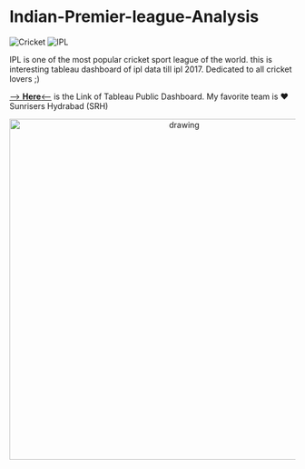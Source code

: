 
# Indian-Premier-league-Analysis
![Cricket](https://img.shields.io/badge/Sport-Cricket-brightgreen.svg)            ![IPL](https://img.shields.io/badge/League-IPL-blue.svg)

IPL is one of the most popular cricket sport league of the world. this is interesting tableau dashboard of ipl data till ipl 2017. Dedicated to all cricket lovers ;)

[--> **Here**<--](https://public.tableau.com/profile/girish7796#!/vizhome/IPLanalysis/Dashboard1) is the Link of Tableau Public Dashboard.
My favorite team is  :heart: Sunrisers Hydrabad (SRH)


<p align=center><img src="https://i.ytimg.com/vi/YewHZks36V0/maxresdefault.jpg" alt="drawing" width="600px" /></p>

